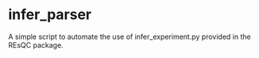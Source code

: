 # infer_parser
A simple script to automate the use of infer_experiment.py provided in the REsQC package.
